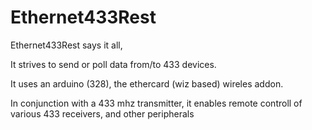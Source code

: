 Ethernet433Rest
===============

Ethernet433Rest says it all, 

It strives to send or poll data from/to 433 devices. 

It uses an arduino (328), the ethercard (wiz based) wireles addon. 

In conjunction with a 433 mhz transmitter, it enables remote controll of various 433 receivers, and other peripherals
